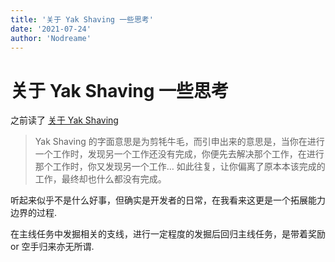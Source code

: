 ```yaml
---
title: '关于 Yak Shaving 一些思考'
date: '2021-07-24'
author: 'Nodreame'
---
```


# 关于 Yak Shaving 一些思考

之前读了 [关于 Yak Shaving](https://antfu.me/posts/about-yak-shaving-zh)

> Yak Shaving 的字面意思是为剪牦牛毛，而引申出来的意思是，当你在进行一个工作时，发现另一个工作还没有完成，你便先去解决那个工作，在进行那个工作时，你又发现另一个工作… 如此往复，让你偏离了原本本该完成的工作，最终却也什么都没有完成。

听起来似乎不是什么好事，但确实是开发者的日常，在我看来这更是一个拓展能力边界的过程.

在主线任务中发掘相关的支线，进行一定程度的发掘后回归主线任务，是带着奖励 or 空手归来亦无所谓.
